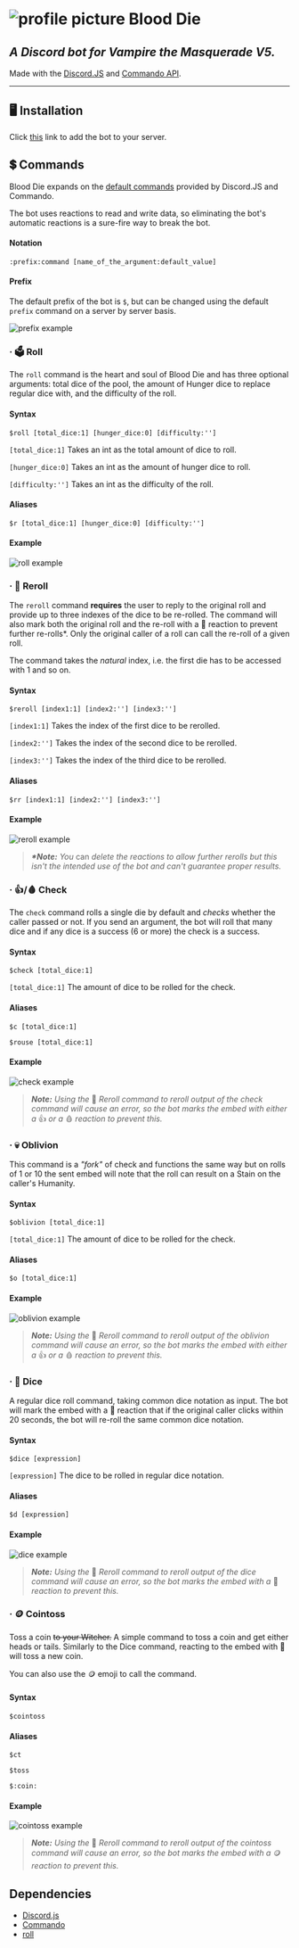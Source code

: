 
# ![profile picture](./images/blood_die_small.png "Profile picture") Blood Die

## *A Discord bot for Vampire the Masquerade V5.*

Made with the [Discord.JS][Discord.js docs] and [Commando API][Commando docs].

[Discord.js docs]: https://discord.js.org/#/docs/main/stable/general/welcome
[Commando docs]: https://discord.js.org/#/docs/commando/master/general/welcome

---

## :desktop_computer: Installation

Click [this][0] link to add the bot to your server.

[0]: https://discord.com/api/oauth2/authorize?client_id=843168753759944744&permissions=116800&scope=bot

## :heavy_dollar_sign: Commands

Blood Die expands on the [default commands][1] provided by Discord.JS and Commando.

The bot uses reactions to read and write data, so eliminating the bot's automatic reactions is a sure-fire way to break the bot.

#### Notation

`:prefix:command [name_of_the_argument:default_value]`

[1]: https://discord.js.org/#/docs/commando/master/commands/builtins

#### Prefix

The default prefix of the bot is `$`, but can be changed using the default `prefix` command on a server by server basis.

![prefix example](./images/prefix_example.png "Prefix example")

### · :ballot_box: Roll

The `roll` command is the heart and soul of Blood Die and has three optional arguments: total dice of the pool, the amount of Hunger dice to replace regular dice with, and the difficulty of the roll.

#### Syntax

`$roll [total_dice:1] [hunger_dice:0] [difficulty:'']`

`[total_dice:1]` Takes an int as the total amount of dice to roll.

`[hunger_dice:0]` Takes an int as the amount of hunger dice to roll.

`[difficulty:'']` Takes an int as the difficulty of the roll.

#### Aliases

`$r [total_dice:1] [hunger_dice:0] [difficulty:'']`

#### Example

![roll example](./images/example_1.png "Roll example")

### · :arrows_counterclockwise: Reroll

The `reroll` command __requires__ the user to reply to the original roll and provide up to three indexes of the dice to be re-rolled. The command will also mark both the original roll and the re-roll with a :arrows_counterclockwise: reaction to prevent further re-rolls*. Only the original caller of a roll can call the re-roll of a given roll.

The command takes the *natural* index, i.e. the first die has to be accessed with 1 and so on.

#### Syntax

`$reroll [index1:1] [index2:''] [index3:'']`

`[index1:1]` Takes the index of the first dice to be rerolled.

`[index2:'']` Takes the index of the second dice to be rerolled.

`[index3:'']` Takes the index of the third dice to be rerolled.

#### Aliases

`$rr [index1:1] [index2:''] [index3:'']`

#### Example

![reroll example](./images/example_2.png "Reroll example")

>___*Note:___ _You_ can _delete the reactions to allow further rerolls but this isn't the intended use of the bot and can't guarantee proper results._

### · :thumbsup:/:drop_of_blood: Check

The `check` command rolls a single die by default and _checks_ whether the caller passed or not. If you send an argument, the bot will roll that many  dice and if any dice is a success (6 or more) the check is a success.

#### Syntax

`$check [total_dice:1]`

`[total_dice:1]` The amount of dice to be rolled for the check.

#### Aliases

`$c [total_dice:1]`

`$rouse [total_dice:1]`

#### Example

![check example](./images/example_3.png "Check example")

>___Note:___ _Using the_ :arrows_counterclockwise: _Reroll command to reroll output of the check command will cause an error, so the bot marks the embed with either a_ :thumbsup: _or a_ :drop_of_blood: _reaction to prevent this._

### · :skull: Oblivion

This command is a _"fork"_ of check and functions the same way but on rolls of 1 or 10 the sent embed will note that the roll can result on a Stain on the caller's Humanity.

#### Syntax

`$oblivion [total_dice:1]`

`[total_dice:1]` The amount of dice to be rolled for the check.

#### Aliases

`$o [total_dice:1]`

#### Example

![oblivion example](./images/example_4.png "Oblivion example")

>___Note:___ _Using the_ :arrows_counterclockwise: _Reroll command to reroll output of the oblivion command will cause an error, so the bot marks the embed with either a_ :thumbsup: _or a_ :drop_of_blood: _reaction to prevent this._

### · :game_die: Dice

A regular dice roll command, taking common dice notation as input.
The bot will mark the embed with a :arrows_counterclockwise: reaction that if the original caller clicks within 20 seconds, the bot will re-roll the same common dice notation.

#### Syntax

`$dice [expression]`

`[expression]` The dice to be rolled in regular dice notation.

#### Aliases

`$d [expression]`

#### Example

![dice example](./images/example_5.png "Dice example")

>___Note:___ _Using the_ :arrows_counterclockwise: _Reroll command to reroll output of the dice command will cause an error, so the bot marks the embed with a_ :game_die: _reaction to prevent this._

### · :coin: Cointoss

Toss a coin ~~to your Witcher.~~ A simple command to toss a coin and get either heads or tails. Similarly to the Dice command, reacting to the embed with :arrows_counterclockwise: will toss a new coin.

You can also use the :coin: emoji to call the command.

#### Syntax

`$cointoss`

#### Aliases

`$ct`

`$toss`

`$:coin:`

#### Example

![cointoss example](./images/example_6.png "Cointoss example")

>___Note:___ _Using the_ :arrows_counterclockwise: _Reroll command to reroll output of the cointoss command will cause an error, so the bot marks the embed with a_ :coin: _reaction to prevent this._

## Dependencies
- [Discord.js](https://github.com/discordjs/discord.js)
- [Commando](https://github.com/discordjs/Commando#readme)
- [roll](https://github.com/troygoode/node-roll)